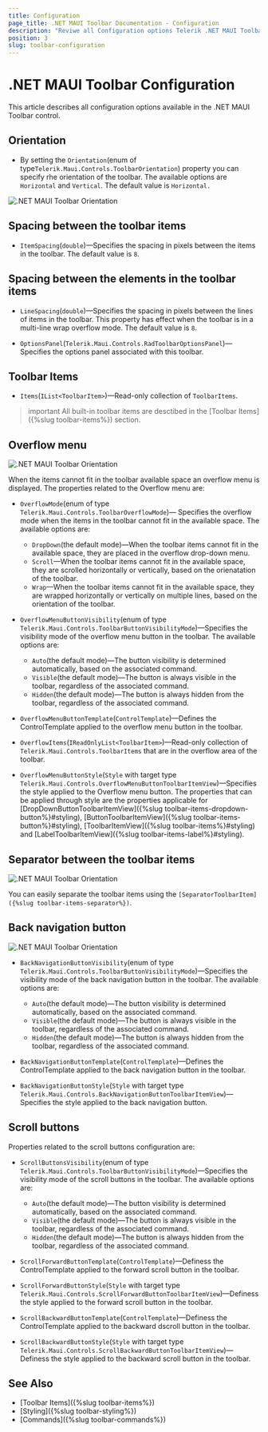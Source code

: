 ```yaml
---
title: Configuration
page_title: .NET MAUI Toolbar Documentation - Configuration
description: "Reviwe all Configuration options Telerik .NET MAUI Toolbar provides."
position: 3
slug: toolbar-configuration
---
```


# .NET MAUI Toolbar Configuration

This article describes all configuration options available in the .NET MAUI Toolbar control.

## Orientation

* By setting the `Orientation`(enum of type`Telerik.Maui.Controls.ToolbarOrientation`) property you can specify rhe orientation of the toolbar. The available options are `Horizontal` and `Vertical`. The default value is `Horizontal.`

![.NET MAUI Toolbar Orientation](images/toolbar-orientation.png)

## Spacing between the toolbar items

* `ItemSpacing`(`double`)&mdash;Specifies the spacing in pixels between the items in the toolbar. The default value is `8`.

## Spacing between the elements in the toolbar items

* `LineSpacing`(`double`)&mdash;Specifies the spacing in pixels between the lines of items in the toolbar. This property has effect when the toolbar is in a multi-line wrap overflow mode. The default value is `8`.

* `OptionsPanel`(`Telerik.Maui.Controls.RadToolbarOptionsPanel`)&mdash;Specifies the options panel associated with this toolbar.

## Toolbar Items

* `Items`(`IList<ToolbarItem>`)&mdash;Read-only collection of `ToolbarItems`.

>important All built-in toolbar items are desctibed in the [Toolbar Items]({%slug toolbar-items%}) section.

## Overflow menu

![.NET MAUI Toolbar Orientation](images/toolbar-overflow-menu.png)

When the items cannot fit in the toolbar available space an overflow menu is displayed. The properties related to the Overflow menu are: 

* `OverflowMode`(enum of type `Telerik.Maui.Controls.ToolbarOverflowMode`)&mdash; Specifies the overflow mode when the items in the toolbar cannot fit in the available space. The available options are:
	* `DropDown`(the default mode)&mdash;When the toolbar items cannot fit in the available space, they are placed in the overflow drop-down menu.
	* `Scroll`&mdash;When the toolbar items cannot fit in the available space, they are scrolled horizontally or vertically, based on the orienatation of the toolbar.
	* `Wrap`&mdash;When the toolbar items cannot fit in the available space, they are wrapped horizontally or vertically on multiple lines, based on the orientation of the toolbar.

* `OverflowMenuButtonVisibility`(enum of type `Telerik.Maui.Controls.ToolbarButtonVisibilityMode`)&mdash;Specifies the visibility mode of the overflow menu button in the toolbar. The available options are:
	* `Auto`(the default mode)&mdash;The button visibility is determined automatically, based on the associated command.
	* `Visible`(the default mode)&mdash;The button is always visible in the toolbar, regardless of the associated command.
	* `Hidden`(the default mode)&mdash;The button is always hidden from the toolbar, regardless of the associated command.

* `OverflowMenuButtonTemplate`(`ControlTemplate`)&mdash;Defines the ControlTemplate applied to the overflow menu button in the toolbar.
* `OverflowItems`(`IReadOnlyList<ToolbarItem>`)&mdash;Read-only collection of `Telerik.Maui.Controls.ToolbarItems` that are in the overflow area of the toolbar.
* `OverflowMenuButtonStyle`(`Style` with target type `Telerik.Maui.Controls.OverflowMenuButtonToolbarItemView`)&mdash;Specifies the style applied to the Overflow menu button. The properties that can be applied through style are the properties applicable for [DropDownButtonToolbarItemView]({%slug toolbar-items-dropdown-button%}#styling), [ButtonToolbarItemView]({%slug toolbar-items-button%}#styling), [ToolbarItemView]({%slug toolbar-items%}#styling) and [LabelToolbarItemView]({%slug toolbar-items-label%}#styling).

## Separator between the toolbar items

![.NET MAUI Toolbar Orientation](images/toolbar-overflow-menu.png)

You can easily separate the toolbar items using the `[SeparatorToolbarItem]({%slug toolbar-items-separator%})`.

## Back navigation button

![.NET MAUI Toolbar Orientation](images/toolbar-back-navigationbutton.png)

* `BackNavigationButtonVisibility`(enum of type `Telerik.Maui.Controls.ToolbarButtonVisibilityMode`)&mdash;Specifies the visibility mode of the back navigation button in the toolbar. The available options are:
	* `Auto`(the default mode)&mdash;The button visibility is determined automatically, based on the associated command.
	* `Visible`(the default mode)&mdash;The button is always visible in the toolbar, regardless of the associated command.
	* `Hidden`(the default mode)&mdash;The button is always hidden from the toolbar, regardless of the associated command.

* `BackNavigationButtonTemplate`(`ControlTemplate`)&mdash;Defines the ControlTemplate applied to the back navigation button in the toolbar.
* `BackNavigationButtonStyle`(`Style` with target type `Telerik.Maui.Controls.BackNavigationButtonToolbarItemView`)&mdash;Specifies the style applied to the back navigation button.

## Scroll buttons

Properties related to the scroll buttons configuration are:

* `ScrollButtonsVisibility`(enum of type `Telerik.Maui.Controls.ToolbarButtonVisibilityMode`)&mdash;Specifies the visibility mode of the scroll buttons in the toolbar. The available options are:
	* `Auto`(the default mode)&mdash;The button visibility is determined automatically, based on the associated command.
	* `Visible`(the default mode)&mdash;The button is always visible in the toolbar, regardless of the associated command.
	* `Hidden`(the default mode)&mdash;The button is always hidden from the toolbar, regardless of the associated command.

* `ScrollForwardButtonTemplate`(`ControlTemplate`)&mdash;Definess the ControlTemplate applied to the forward scroll button in the toolbar.
* `ScrollForwardButtonStyle`(`Style` with target type `Telerik.Maui.Controls.ScrollForwardButtonToolbarItemView`)&mdash;Definess the style applied to the forward scroll button in the toolbar.
* `ScrollBackwardButtonTemplate`(`ControlTemplate`)&mdash;Definess the ControlTemplate applied to the backward dscroll button in the toolbar.
* `ScrollBackwardButtonStyle`(`Style` with target type `Telerik.Maui.Controls.ScrollBackwardButtonToolbarItemView`)&mdash;Definess the style applied to the backward scroll button in the toolbar.

## See Also

- [Toolbar Items]({%slug toolbar-items%})
- [Styling]({%slug toolbar-styling%})
- [Commands]({%slug toolbar-commands%})
